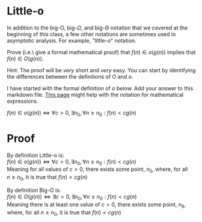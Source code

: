 # Little-o

In addition to the big-O, big-$\Omega$, and big-$\Theta$ notation that
we covered at the beginning of this class, a few other notations are sometimes
used in asymptotic analysis.  For example, "little-$o$" notation.

Prove (i.e.\ give a formal mathematical proof) that $f(n)\in o(g(n))$ implies
that $f(n)\in O(g(n))$.

Hint: The proof will be *very* short and *very* easy. You can start by
identifying the differences between the definitions of O and o.

I have started with the formal definition of $o$ below. Add your answer to this
markdown file. [This
page](https://docs.github.com/en/get-started/writing-on-github/working-with-advanced-formatting/writing-mathematical-expressions)
might help with the notation for mathematical expressions.

$f(n)\in o(g(n)) \iff \forall c>0, \exists n_0, \forall n\ge n_0: f(n) < c g(n)$

# Proof

By definition Little-o is:  
$f(n)\in o(g(n)) \iff \forall c>0, \exists n_0, \forall n\ge n_0: f(n) < c g(n)$  
Meaning for all values of $c > 0$, there exists some point, $n_0$, where, for all  
$n\ge n_0$, it is true that $f(n) < c g(n)$  
  
By definition Big-O is:  
$f(n)\in O(g(n)) \iff \exists c>0, \exists n_0, \forall n\ge n_0: f(n) < c g(n)$  
Meaning there is at least one value of $c > 0$, there exists some point, $n_9$,  
where, for all $n\ge n_0$, it is true that $f(n) < c g(n)$
